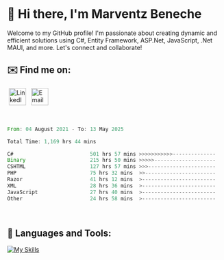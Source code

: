 # 👋 Hi there, I'm Marventz Beneche

Welcome to my GitHub profile! I'm passionate about creating dynamic and efficient solutions using C#, Entity Framework, ASP.Net, JavaScript, .Net MAUI, and more. Let's connect and collaborate!

## ✉️ Find me on:
 <a href="https://linkedin.com/in/benechem" target="_blank" rel="noopener noreferrer"> <img src="https://icons.iconarchive.com/icons/limav/flat-gradient-social/512/Linkedin-icon.png" alt="LinkedIn" height="40" style="vertical-align:top; margin:4px"></a>
 <a href="mailto:info@benechem.co"> <img src="https://icons.iconarchive.com/icons/dtafalonso/android-lollipop/512/Gmail-icon.png" alt="Email" height="40" style="vertical-align:top; margin:4px"></a>
</p>

<br/>
<!--START_SECTION:waka-->

```rust
From: 04 August 2021 - To: 13 May 2025

Total Time: 1,169 hrs 44 mins

C#                         501 hrs 57 mins >>>>>>>>>>>--------------   42.01 %
Binary                     215 hrs 50 mins >>>>>--------------------   18.07 %
CSHTML                     127 hrs 57 mins >>>----------------------   10.71 %
PHP                        75 hrs 32 mins  >>-----------------------   06.32 %
Razor                      41 hrs 12 mins  >------------------------   03.45 %
XML                        28 hrs 36 mins  >------------------------   02.39 %
JavaScript                 27 hrs 40 mins  >------------------------   02.32 %
Other                      24 hrs 58 mins  >------------------------   02.09 %
```

<!--END_SECTION:waka-->
<br />

## 🧰 Languages and Tools:

[![My Skills](https://skillicons.dev/icons?i=js,html,css,cs,java,php,mysql,dotnet,bootstrap,visualstudio,vscode,androidstudio,azure,xd,wordpress,raspberrypi)](https://skillicons.dev)
<br />

